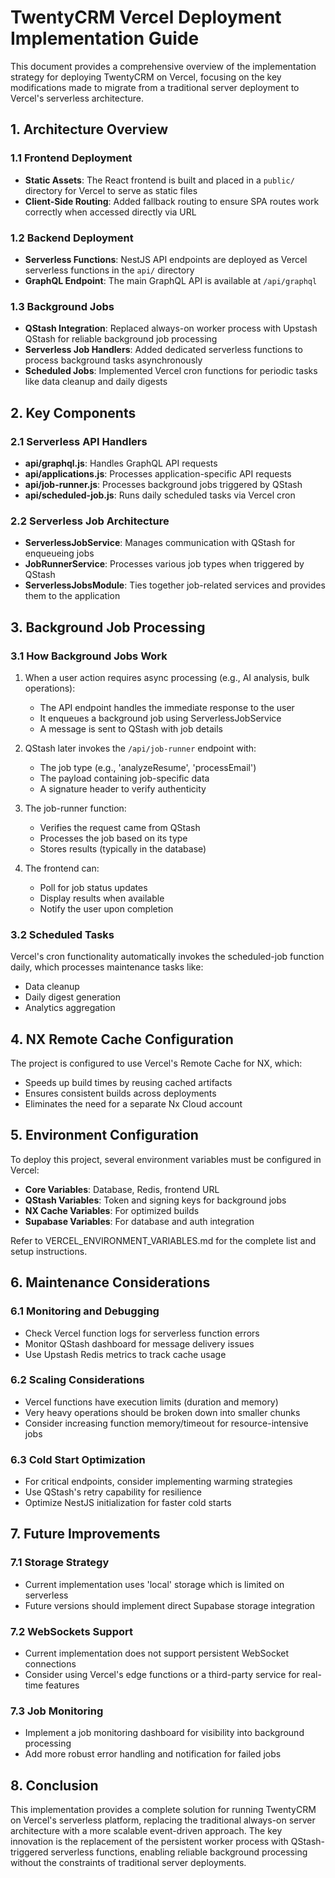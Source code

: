 # TwentyCRM Vercel Deployment Implementation Guide

This document provides a comprehensive overview of the implementation strategy for deploying TwentyCRM on Vercel, focusing on the key modifications made to migrate from a traditional server deployment to Vercel's serverless architecture.

## 1. Architecture Overview

### 1.1 Frontend Deployment
- **Static Assets**: The React frontend is built and placed in a `public/` directory for Vercel to serve as static files
- **Client-Side Routing**: Added fallback routing to ensure SPA routes work correctly when accessed directly via URL

### 1.2 Backend Deployment
- **Serverless Functions**: NestJS API endpoints are deployed as Vercel serverless functions in the `api/` directory
- **GraphQL Endpoint**: The main GraphQL API is available at `/api/graphql`

### 1.3 Background Jobs
- **QStash Integration**: Replaced always-on worker process with Upstash QStash for reliable background job processing
- **Serverless Job Handlers**: Added dedicated serverless functions to process background tasks asynchronously
- **Scheduled Jobs**: Implemented Vercel cron functions for periodic tasks like data cleanup and daily digests

## 2. Key Components

### 2.1 Serverless API Handlers
- **api/graphql.js**: Handles GraphQL API requests
- **api/applications.js**: Processes application-specific API requests
- **api/job-runner.js**: Processes background jobs triggered by QStash
- **api/scheduled-job.js**: Runs daily scheduled tasks via Vercel cron

### 2.2 Serverless Job Architecture
- **ServerlessJobService**: Manages communication with QStash for enqueueing jobs
- **JobRunnerService**: Processes various job types when triggered by QStash
- **ServerlessJobsModule**: Ties together job-related services and provides them to the application

## 3. Background Job Processing

### 3.1 How Background Jobs Work
1. When a user action requires async processing (e.g., AI analysis, bulk operations):
   - The API endpoint handles the immediate response to the user
   - It enqueues a background job using ServerlessJobService
   - A message is sent to QStash with job details
   
2. QStash later invokes the `/api/job-runner` endpoint with:
   - The job type (e.g., 'analyzeResume', 'processEmail')
   - The payload containing job-specific data
   - A signature header to verify authenticity

3. The job-runner function:
   - Verifies the request came from QStash
   - Processes the job based on its type
   - Stores results (typically in the database)

4. The frontend can:
   - Poll for job status updates
   - Display results when available
   - Notify the user upon completion

### 3.2 Scheduled Tasks
Vercel's cron functionality automatically invokes the scheduled-job function daily, which processes maintenance tasks like:
- Data cleanup
- Daily digest generation 
- Analytics aggregation

## 4. NX Remote Cache Configuration

The project is configured to use Vercel's Remote Cache for NX, which:
- Speeds up build times by reusing cached artifacts
- Ensures consistent builds across deployments
- Eliminates the need for a separate Nx Cloud account

## 5. Environment Configuration

To deploy this project, several environment variables must be configured in Vercel:
- **Core Variables**: Database, Redis, frontend URL
- **QStash Variables**: Token and signing keys for background jobs
- **NX Cache Variables**: For optimized builds
- **Supabase Variables**: For database and auth integration

Refer to VERCEL_ENVIRONMENT_VARIABLES.md for the complete list and setup instructions.

## 6. Maintenance Considerations

### 6.1 Monitoring and Debugging
- Check Vercel function logs for serverless function errors
- Monitor QStash dashboard for message delivery issues
- Use Upstash Redis metrics to track cache usage

### 6.2 Scaling Considerations
- Vercel functions have execution limits (duration and memory)
- Very heavy operations should be broken down into smaller chunks
- Consider increasing function memory/timeout for resource-intensive jobs

### 6.3 Cold Start Optimization
- For critical endpoints, consider implementing warming strategies
- Use QStash's retry capability for resilience
- Optimize NestJS initialization for faster cold starts

## 7. Future Improvements

### 7.1 Storage Strategy
- Current implementation uses 'local' storage which is limited on serverless
- Future versions should implement direct Supabase storage integration

### 7.2 WebSockets Support
- Current implementation does not support persistent WebSocket connections
- Consider using Vercel's edge functions or a third-party service for real-time features

### 7.3 Job Monitoring
- Implement a job monitoring dashboard for visibility into background processing
- Add more robust error handling and notification for failed jobs

## 8. Conclusion

This implementation provides a complete solution for running TwentyCRM on Vercel's serverless platform, replacing the traditional always-on server architecture with a more scalable event-driven approach. The key innovation is the replacement of the persistent worker process with QStash-triggered serverless functions, enabling reliable background processing without the constraints of traditional server deployments.